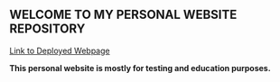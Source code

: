## WELCOME TO MY PERSONAL WEBSITE REPOSITORY

[Link to Deployed Webpage](https://vnjacques00.github.io/personal-website/)

<b>This personal website is mostly for testing and education purposes.</b>